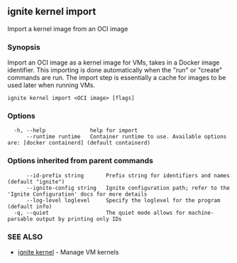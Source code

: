 ## ignite kernel import

Import a kernel image from an OCI image

### Synopsis


Import an OCI image as a kernel image for VMs, takes in a Docker image identifier.
This importing is done automatically when the "run" or "create" commands are run.
The import step is essentially a cache for images to be used later when running VMs.


```
ignite kernel import <OCI image> [flags]
```

### Options

```
  -h, --help              help for import
      --runtime runtime   Container runtime to use. Available options are: [docker containerd] (default containerd)
```

### Options inherited from parent commands

```
      --id-prefix string       Prefix string for identifiers and names (default "ignite")
      --ignite-config string   Ignite configuration path; refer to the 'Ignite Configuration' docs for more details
      --log-level loglevel     Specify the loglevel for the program (default info)
  -q, --quiet                  The quiet mode allows for machine-parsable output by printing only IDs
```

### SEE ALSO

* [ignite kernel](ignite_kernel.md)	 - Manage VM kernels

